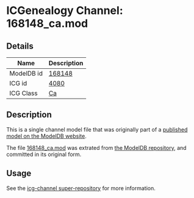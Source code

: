 # ICGenealogy Channel: 168148\_ca.mod

## Details

Name | Description
---- | -----------
ModelDB id | [168148](http://senselab.med.yale.edu/ModelDB/ShowModel.cshtml?model=168148)
ICG id | [4080](http://icg.neurotheory.ox.ac.uk/channels/3/4080)
ICG Class | [Ca](http://icg.neurotheory.ox.ac.uk/channels/3)

## Description

This is a single channel model file that was originally part of a [published model on the ModelDB website](http://senselab.med.yale.edu/mModelDB/ShowModel.cshtml?model=168148).

The file [168148\_ca.mod](168148_ca.mod) was extrated from [the ModelDB repository](http://senselab.med.yale.edu/ModelDB/ShowModel.cshtml?model=168148), and committed in its original form.

## Usage

See the [icg-channel super-repository](https://github.com/icgenealogy/icg-channels) for more information.